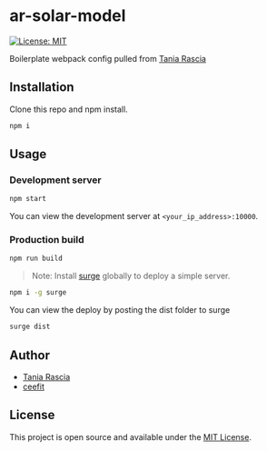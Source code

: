 # ar-solar-model

[![License: MIT](https://img.shields.io/badge/License-MIT-blue.svg)](https://opensource.org/licenses/MIT)

Boilerplate webpack config pulled from [Tania Rascia](https://www.taniarascia.com)

## Installation

Clone this repo and npm install.

```bash
npm i
```

## Usage


### Development server

```bash
npm start
```

You can view the development server at `<your_ip_address>:10000`.

### Production build

```bash
npm run build
```

> Note: Install [surge](https://surge.sh) globally to deploy a simple server.

```bash
npm i -g surge
```

You can view the deploy by posting the dist folder to surge

```bash
surge dist
```

## Author

- [Tania Rascia](https://www.taniarascia.com)
- [ceefit](https://github.com/ceefit)

## License

This project is open source and available under the [MIT License](LICENSE).
